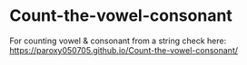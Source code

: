 # Count-the-vowel-consonant

For counting vowel & consonant from a string check here: https://paroxy050705.github.io/Count-the-vowel-consonant/
